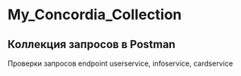 # My_Concordia_Collection
## Коллекция запросов в Postman
Проверки запросов endpoint userservice, infoservice, cardservice
